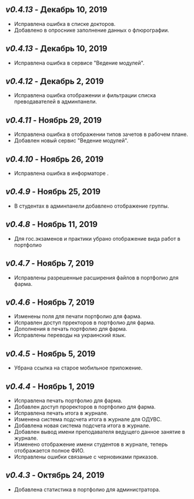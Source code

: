 _v0.4.13_ - Декабрь 10, 2019
------------------------

- Исправлена ошибка в списке докторов.
- Добавлено в опроснике заполнение данных о флюрографии.

_v0.4.13_ - Декабрь 10, 2019
------------------------

- Исправлена ошибка в сервисе "Ведение модулей".

_v0.4.12_ - Декабрь 2, 2019
------------------------

- Исправлена ошибка отображении и фильтрации списка преводавателей в админпанели.

_v0.4.11_ - Ноябрь 29, 2019
-------------------------

- Исправлена ошибка в  отображении типов зачетов в рабочем плане.
- Добавлен новый сервис "Ведение модулей".

_v0.4.10_ - Ноябрь 26, 2019
-------------------------

- Исправлена ошибка в информаторе .

_v0.4.9_ - Ноябрь 25, 2019
-------------------------

- В студентах в админпанели добавлено отображение группы.

_v0.4.8_ - Ноябрь 11, 2019
-------------------------

- Для гос.экзаменов и практики убрано отображение вида работ в портфолио

_v0.4.7_ - Ноябрь 7, 2019
-------------------------

- Исправлены разрешенные расширения файлов в портфолио для фарма.

_v0.4.6_ - Ноябрь 7, 2019
-------------------------

- Изменены поля для печати портфолио для фарма.
- Исправлен доступ прректоров в  портфолио для фарма.
- Дополнения в печать портфолио для фарма.
- Исправлены переводы на украинский язык.

_v0.4.5_ - Ноябрь 5, 2019
-------------------------

- Убрана ссылка на старое мобильное приложение.

_v0.4.4_ - Ноябрь 1, 2019
-------------------------

- Исправлена печать портфолио для фарма.
- Добавлен доступ проректоров в портфолио для фарма.
- Исправлена печать итога в журнале.
- Изменена система подсчета итога в журнале для ОДУВС.
- Добавлена новая система подсчета итога в журнале.
- Добавлен вывод имени преподавателя ведущего данное занятие в журнале.
- Изменено отображение имени студентов в журнале, теперь отображается полное ФИО.
- Исправлены ошибки связаные с черновиками приказов.

_v0.4.3_ - Октябрь 24, 2019
------------------------

- Добавлена статистика в портфолио для администратора.
    